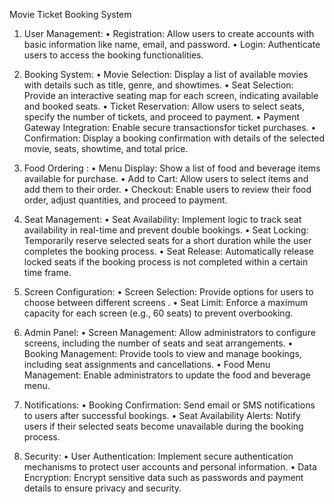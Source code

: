 Movie Ticket Booking System
1. User Management:
•	Registration: Allow users to create accounts with basic information like name,
email, and password.
•	Login: Authenticate users to access the booking functionalities.

2. Booking System:
•	Movie Selection: Display a list of available movies with details such as title,
genre, and showtimes.
•	Seat Selection: Provide an interactive seating map for each screen, indicating
available and booked seats.
•	Ticket Reservation: Allow users to select seats, specify the number of tickets,
and proceed to payment.
•	Payment Gateway Integration: Enable secure transactionsfor ticket purchases.
•	Confirmation: Display a booking confirmation with details of the selected
movie, seats, showtime, and total price.

3. Food Ordering :
•	Menu Display: Show a list of food and beverage items available for purchase.
•	Add to Cart: Allow users to select items and add them to their order.
•	Checkout: Enable users to review their food order, adjust quantities, and
proceed to payment.

4. Seat Management:
•	Seat Availability: Implement logic to track seat availability in real-time and
prevent double bookings.
•	Seat Locking: Temporarily reserve selected seats for a short duration while
the user completes the booking process.
•	Seat Release: Automatically release locked seats if the booking process is not
completed within a certain time frame.

5. Screen Configuration:
•	Screen Selection: Provide options for users to choose between different
screens .
•	Seat Limit: Enforce a maximum capacity for each screen (e.g., 60 seats) to
prevent overbooking.

6. Admin Panel:
•	Screen Management: Allow administrators to configure screens, including the
number of seats and seat arrangements.
•	Booking Management: Provide tools to view and manage bookings, including
seat assignments and cancellations.
•	Food Menu Management: Enable administrators to update the food and
beverage menu.

7. Notifications:
•	Booking Confirmation: Send email or SMS notifications to users after
successful bookings.
•	Seat Availability Alerts: Notify users if their selected seats become unavailable
during the booking process.

8. Security:
•	User Authentication: Implement secure authentication mechanisms to protect
user accounts and personal information.
•	Data Encryption: Encrypt sensitive data such as passwords and payment
details to ensure privacy and security.

